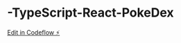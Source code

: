 # -TypeScript-React-PokeDex

[Edit in Codeflow ⚡️](https://stackblitz.com/~/github.com/MwBoesgaard/-TypeScript-React-PokeDex)